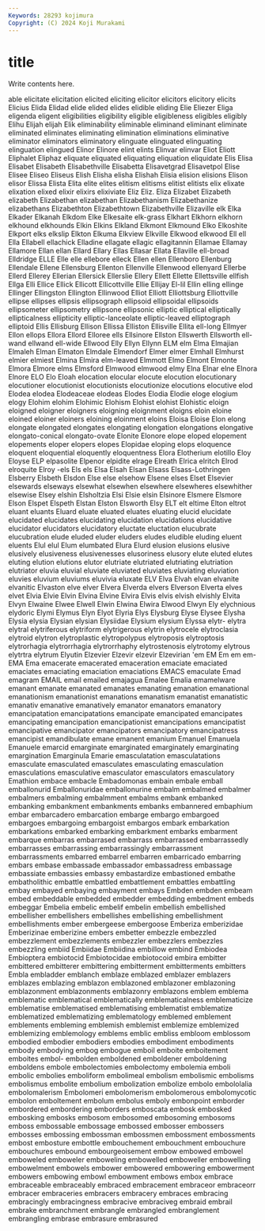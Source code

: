 ```yaml
---
Keywords: 28293 kojimura
Copyright: (C) 2024 Koji Murakami
---
```


# title

Write contents here.



able elicitate elicitation elicited eliciting elicitor elicitors elicitory elicits
Elicius Elida Elidad elide elided elides elidible eliding Elie Eliezer
Eliga eligenda eligent eligibilities eligibility eligible eligibleness eligibles eligibly Elihu
Elijah elijah Elik eliminability eliminable eliminand eliminant eliminate eliminated eliminates
eliminating elimination eliminations eliminative eliminator eliminators eliminatory elinguate elinguated elinguating
elinguation elingued Elinor Elinore elint elints Elinvar elinvar Eliot Eliott
Eliphalet Eliphaz eliquate eliquated eliquating eliquation eliquidate Elis Elisa Elisabet
Elisabeth Elisabethville Elisabetta Elisavetgrad Elisavetpol Elise Elisee Eliseo Eliseus Elish
Elisha elisha Elishah Elisia elision elisions Elison elisor Elissa Elista
Elita elite elites elitism elitisms elitist elitists elix elixate elixation
elixed elixir elixirs elixiviate Eliz Eliz. Eliza Elizabet Elizabeth elizabeth
Elizabethan elizabethan Elizabethanism Elizabethanize elizabethans Elizabethton Elizabethtown Elizabethville Elizaville elk
Elka Elkader Elkanah Elkdom Elke Elkesaite elk-grass Elkhart Elkhorn elkhorn
elkhound elkhounds Elkin Elkins Elkland Elkmont Elkmound Elko Elkoshite Elkport
elks elkslip Elkton Elkuma Elkview Elkville Elkwood elkwood Ell ell
Ella Ellabell ellachick Elladine ellagate ellagic ellagitannin Ellamae Ellamay Ellamore
Ellan ellan Ellard Ellary Ellas Ellasar Ellata Ellaville ell-broad Elldridge
ELLE Elle elle ellebore elleck Ellen ellen Ellenboro Ellenburg Ellendale
Ellene Ellensburg Ellenton Ellenville Ellenwood ellenyard Ellerbe Ellerd Ellerey Ellerian
Ellersick Ellerslie Ellery Ellett Ellette Ellettsville ellfish Ellga Elli Ellice
Ellick Ellicott Ellicottville Ellie Ellijay El-lil Ellin elling ellinge Ellinger
Ellingston Ellington Ellinwood Elliot Elliott Elliottsburg Elliottville ellipse ellipses ellipsis
ellipsograph ellipsoid ellipsoidal ellipsoids ellipsometer ellipsometry ellipsone ellipsonic elliptic elliptical
elliptically ellipticalness ellipticity elliptic-lanceolate elliptic-leaved elliptograph elliptoid Ellis Ellisburg Ellison
Ellissa Elliston Ellisville Ellita ell-long Ellmyer Ellon ellops Ellora Ellord
Elloree ells Ellsinore Ellston Ellswerth Ellsworth ell-wand ellwand ell-wide Ellwood
Elly Ellyn Ellynn ELM elm Elma Elmajian Elmaleh Elman Elmaton
Elmdale Elmendorf Elmer elmer Elmhall Elmhurst elmier elmiest Elmina Elmira
elm-leaved Elmmott Elmo Elmont Elmonte Elmora Elmore elms Elmsford Elmwood
elmwood elmy Elna Elnar elne Elnora Elnore ELO Elo Eloah
elocation elocular elocute elocution elocutionary elocutioner elocutionist elocutionists elocutionize elocutions
elocutive elod Elodea elodea Elodeaceae elodeas Elodes Elodia Elodie eloge
elogium elogy Elohim elohim Elohimic Elohism Elohist elohist Elohistic eloign
eloigned eloigner eloigners eloigning eloignment eloigns eloin eloine eloined eloiner
eloiners eloining eloinment eloins Eloisa Eloise Elon elong elongate elongated
elongates elongating elongation elongations elongative elongato-conical elongato-ovate Elonite Elonore elope
eloped elopement elopements eloper elopers elopes Elopidae eloping elops eloquence
eloquent eloquential eloquently eloquentness Elora Elotherium elotillo Eloy Eloyse ELP
elpasolite Elpenor elpidite elrage Elreath Elrica elritch Elrod elroquite Elroy
-els Els els Elsa Elsah Elsan Elsass Elsass-Lothringen Elsberry Elsbeth
Elsdon Else else elsehow Elsene elses Elset Elsevier elsewards elseways
elsewhat elsewhen elsewhere elsewheres elsewhither elsewise Elsey elshin Elsholtzia Elsi
Elsie elsin Elsinore Elsmere Elsmore Elson Elspet Elspeth Elstan Elston
Elsworth Elsy ELT elt eltime Elton eltrot eluant eluants Eluard
eluate eluated eluates eluating elucid elucidate elucidated elucidates elucidating elucidation
elucidations elucidative elucidator elucidators elucidatory eluctate eluctation elucubrate elucubration elude
eluded eluder eluders eludes eludible eluding eluent eluents Elul elul
Elum elumbated Elura Elurd elusion elusions elusive elusively elusiveness elusivenesses
elusoriness elusory elute eluted elutes eluting elution elutions elutor elutriate
elutriated elutriating elutriation elutriator eluvia eluvial eluviate eluviated eluviates eluviating
eluviation eluvies eluvium eluviums eluvivia eluxate ELV Elva Elvah elvan
elvanite elvanitic Elvaston elve elver Elvera Elverda elvers Elverson Elverta
elves elvet Elvia Elvie Elvin Elvina Elvine Elvira Elvis elvis
elvish elvishly Elvita Elvyn Elwaine Elwee Elwell Elwin Elwina Elwira
Elwood Elwyn Ely elychnious elydoric Elymi Elymus Elyn Elyot Elyria
Elys Elysburg Elyse Elysee Elysha Elysia elysia Elysian elysian Elysiidae
Elysium elysium Elyssa elytr- elytra elytral elytriferous elytriform elytrigerous elytrin
elytrocele elytroclasia elytroid elytron elytroplastic elytropolypus elytroposis elytroptosis elytrorhagia elytrorrhagia
elytrorrhaphy elytrostenosis elytrotomy elytrous elytrtra elytrum Elyutin Elzevier Elzevir elzevir
Elzevirian 'em EM Em em em- EMA Ema emacerate emacerated
emaceration emaciate emaciated emaciates emaciating emaciation emaciations EMACS emaculate Emad
emagram EMAIL email emailed emajagua Emalee Emalia emamelware emanant emanate
emanated emanates emanating emanation emanational emanationism emanationist emanations emanatism emanatist
emanatistic emanativ emanative emanatively emanator emanators emanatory emancipatation emancipatations emancipate
emancipated emancipates emancipating emancipation emancipationist emancipations emancipatist emancipative emancipator emancipators
emancipatory emancipatress emancipist emandibulate emane emanent emanium Emanuel Emanuela Emanuele
emarcid emarginate emarginated emarginately emarginating emargination Emarginula Emarie emasculatation emasculatations
emasculate emasculated emasculates emasculating emasculation emasculations emasculative emasculator emasculators emasculatory
Emathion embace embacle Embadomonas embain embale emball emballonurid Emballonuridae emballonurine
embalm embalmed embalmer embalmers embalming embalmment embalms embank embanked embanking
embankment embankments embanks embannered embaphium embar embarcadero embarcation embarge embargo
embargoed embargoes embargoing embargoist embargos embark embarkation embarkations embarked embarking
embarkment embarks embarment embarque embarras embarrased embarrass embarrassed embarrassedly embarrasses
embarrassing embarrassingly embarrassment embarrassments embarred embarrel embarren embarricado embarring embars
embase embassade embassador embassadress embassage embassiate embassies embassy embastardize embastioned
embathe embatholithic embattle embattled embattlement embattles embattling embay embayed embaying
embayment embays Embden embden embeam embed embeddable embedded embedder embedding
embedment embeds embeggar Embelia embelic embelif embelin embellish embellished embellisher
embellishers embellishes embellishing embellishment embellishments ember embergeese embergoose Emberiza emberizidae
Emberizinae emberizine embers embetter embezzle embezzled embezzlement embezzlements embezzler embezzlers
embezzles embezzling embiid Embiidae Embiidina embillow embind Embiodea Embioptera embiotocid
Embiotocidae embiotocoid embira embitter embittered embitterer embittering embitterment embitterments embitters
Embla embladder emblanch emblaze emblazed emblazer emblazers emblazes emblazing emblazon
emblazoned emblazoner emblazoning emblazonment emblazonments emblazonry emblazons emblem emblema emblematic
emblematical emblematically emblematicalness emblematicize emblematise emblematised emblematising emblematist emblematize emblematized
emblematizing emblematology emblemed emblement emblements embleming emblemish emblemist emblemize emblemized
emblemizing emblemology emblems emblic embliss embloom emblossom embodied embodier embodiers
embodies embodiment embodiments embody embodying embog embogue emboil emboite emboitement
emboites embol- embolden emboldened emboldener emboldening emboldens embole embolectomies embolectomy
embolemia emboli embolic embolies emboliform embolimeal embolism embolismic embolisms embolismus
embolite embolium embolization embolize embolo embololalia embolomalerism Embolomeri embolomerism embolomerous
embolomycotic embolon emboltement embolum embolus emboly embonpoint emborder embordered embordering
emborders emboscata embosk embosked embosking embosks embosom embosomed embosoming embosoms
emboss embossable embossage embossed embosser embossers embosses embossing embossman embossmen
embossment embossments embost embosture embottle embouchement embouchment embouchure embouchures embound
embourgeoisement embow embowed embowel emboweled emboweler emboweling embowelled emboweller embowelling
embowelment embowels embower embowered embowering embowerment embowers embowing embowl embowment
embows embox embrace embraceable embraceably embraced embracement embraceor embraceorr embracer
embraceries embracers embracery embraces embracing embracingly embracingness embracive embraciveg embraid
embrail embrake embranchment embrangle embrangled embranglement embrangling embrase embrasure embrasured
